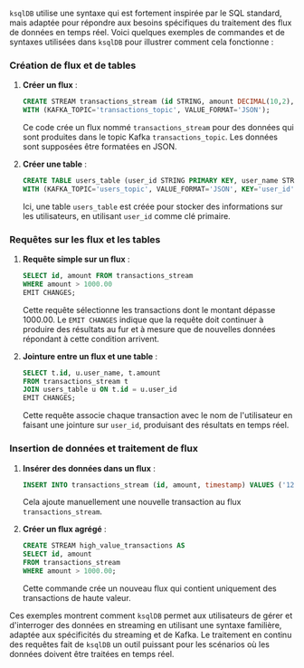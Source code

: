 `ksqlDB` utilise une syntaxe qui est fortement inspirée par le SQL standard, mais adaptée pour répondre aux besoins spécifiques du traitement des flux de données en temps réel. Voici quelques exemples de commandes et de syntaxes utilisées dans `ksqlDB` pour illustrer comment cela fonctionne :

### Création de flux et de tables

1. **Créer un flux** :
   ```sql
   CREATE STREAM transactions_stream (id STRING, amount DECIMAL(10,2), timestamp VARCHAR)
   WITH (KAFKA_TOPIC='transactions_topic', VALUE_FORMAT='JSON');
   ```

   Ce code crée un flux nommé `transactions_stream` pour des données qui sont produites dans le topic Kafka `transactions_topic`. Les données sont supposées être formatées en JSON.

2. **Créer une table** :
   ```sql
   CREATE TABLE users_table (user_id STRING PRIMARY KEY, user_name STRING)
   WITH (KAFKA_TOPIC='users_topic', VALUE_FORMAT='JSON', KEY='user_id');
   ```

   Ici, une table `users_table` est créée pour stocker des informations sur les utilisateurs, en utilisant `user_id` comme clé primaire.

### Requêtes sur les flux et les tables

1. **Requête simple sur un flux** :
   ```sql
   SELECT id, amount FROM transactions_stream
   WHERE amount > 1000.00
   EMIT CHANGES;
   ```

   Cette requête sélectionne les transactions dont le montant dépasse 1000.00. Le `EMIT CHANGES` indique que la requête doit continuer à produire des résultats au fur et à mesure que de nouvelles données répondant à cette condition arrivent.

2. **Jointure entre un flux et une table** :
   ```sql
   SELECT t.id, u.user_name, t.amount
   FROM transactions_stream t
   JOIN users_table u ON t.id = u.user_id
   EMIT CHANGES;
   ```

   Cette requête associe chaque transaction avec le nom de l'utilisateur en faisant une jointure sur `user_id`, produisant des résultats en temps réel.

### Insertion de données et traitement de flux

1. **Insérer des données dans un flux** :
   ```sql
   INSERT INTO transactions_stream (id, amount, timestamp) VALUES ('123', 1500.00, '2021-12-01T12:00:00Z');
   ```

   Cela ajoute manuellement une nouvelle transaction au flux `transactions_stream`.

2. **Créer un flux agrégé** :
   ```sql
   CREATE STREAM high_value_transactions AS
   SELECT id, amount
   FROM transactions_stream
   WHERE amount > 1000.00;
   ```

   Cette commande crée un nouveau flux qui contient uniquement des transactions de haute valeur.

Ces exemples montrent comment `ksqlDB` permet aux utilisateurs de gérer et d'interroger des données en streaming en utilisant une syntaxe familière, adaptée aux spécificités du streaming et de Kafka. Le traitement en continu des requêtes fait de `ksqlDB` un outil puissant pour les scénarios où les données doivent être traitées en temps réel.